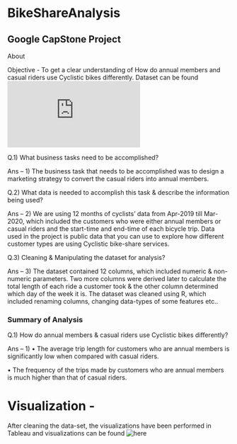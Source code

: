 # BikeShareAnalysis
## Google CapStone Project

About

Objective - To get a clear understanding of How do annual members and casual riders use Cyclistic bikes differently. Dataset can be found ![here](https://divvy-tripdata.s3.amazonaws.com/index.html)

Q.1) What business tasks need to be accomplished?

Ans – 1) The business task that needs to be accomplished was to design a marketing strategy to convert the casual riders into annual members.

Q.2) What data is needed to accomplish this task & describe the information being used?

Ans – 2) We are using 12 months of cyclists’ data from Apr-2019 till Mar-2020, which included the customers who were either annual members or casual riders and the start-time and end-time of each bicycle trip. Data used in the project is public data that you can use to explore how different customer types are using Cyclistic bike-share services.

Q.3) Cleaning & Manipulating the dataset for analysis?

Ans – 3) The dataset contained 12 columns, which included numeric & non-numeric parameters. Two more columns were derived later to calculate the total length of each ride a customer took & the other column determined which day of the week it is. The dataset was cleaned using R, which included renaming columns, changing data-types of some features etc..



### Summary of Analysis

Q.1) How do annual members & casual riders use Cyclistic bikes differently?

Ans – 1)
• The average trip length for customers who are annual members is significantly low when compared with casual riders.

• The frequency of the trips made by customers who are annual members is much higher than that of casual riders.

# Visualization - 
After cleaning the data-set, the visualizations have been performed in Tableau and visualizations can be found ![here](https://public.tableau.com/app/profile/heem.joshi/viz/BikeShareAnalysis_16242234503060/CyclisticBikeShare-CaseStudy)
